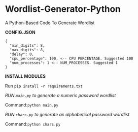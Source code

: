 # Wordlist-Generator-Python
A Python-Based Code To Generate Wordlist


**CONFIG.JSON**
```
{
  "min_digits": 8,
  "max_digits": 8,
  "delay": 0,
  "cpu_percentage": 100, <-- CPU PERCENTAGE. Suggested 100
  "num_processes": 1 <-- NUM_PROCESSES. Suggested 1
}
```

**INSTALL MODULES**

Run `pip install -r requirements.txt`



*RUN `main.py` to generate a numeric password wordlist*

Command:`python main.py`


*RUN `chars.py` to generate an alphabetical password wordlist*

Command:`python chars.py`
